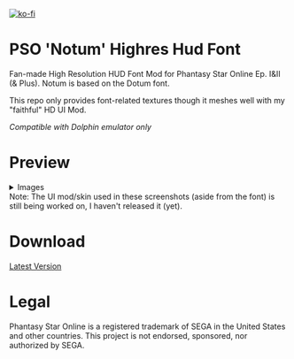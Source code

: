 [![ko-fi](https://www.ko-fi.com/img/githubbutton_sm.svg)](https://ko-fi.com/T6T416DT1)

# PSO 'Notum' Highres Hud Font
Fan-made High Resolution HUD Font Mod for Phantasy Star Online Ep. I&II (& Plus).
Notum is based on the Dotum font.

This repo only provides font-related textures though it meshes well with my "faithful" HD UI Mod.

_Compatible with Dolphin emulator only_

# Preview

<details>
  <summary>Images</summary>
  
![GPOE8P_2024-01-24_22-21-19](https://github.com/eleriaqueen/pso-notum-hud-font/assets/4411178/06799766-87bc-4ddd-9116-db628e789f25)
![GPOE8P_2024-01-24_22-18-38](https://github.com/eleriaqueen/pso-notum-hud-font/assets/4411178/2b7e51c7-4e0d-4043-a0b6-bcea02284e80)
</details>
Note: The UI mod/skin used in these screenshots (aside from the font) is still being worked on, I haven't released it (yet).

# Download

[Latest Version](https://github.com/eleriaqueen/pso-notum-hud-font/releases)

# Legal
Phantasy Star Online is a registered trademark of SEGA in the United States and other countries.
This project is not endorsed, sponsored, nor authorized by SEGA.
